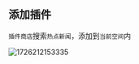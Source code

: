 # 



# 


## 添加插件

```插件商店```搜索```热点新闻```，添加到```当前空间```内

![1726212153335](https://github.com/user-attachments/assets/04338ce2-8a21-40b5-8509-bb3af3a291ae)
